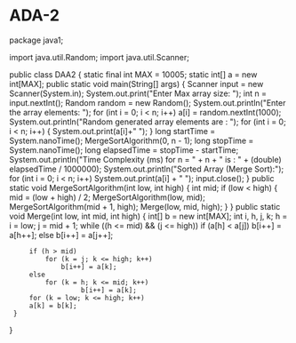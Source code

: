# ADA-2

package java1;

import java.util.Random; 
import java.util.Scanner; 

public class DAA2 
{
	static final int MAX = 10005; 
	static int[] a = new int[MAX]; 
	public static void main(String[] args) {
		Scanner input = new Scanner(System.in); 
		System.out.print("Enter Max array size: "); 
		int n = input.nextInt(); 
		Random random = new Random(); 
		System.out.println("Enter the array elements: "); 
		for (int i = 0; i < n; i++) 
		a[i] = random.nextInt(1000);
		System.out.println("Random generated array elements are : "); 
		for (int i = 0; i < n; i++) {
			System.out.print(a[i]+" ");
		}
		long startTime = System.nanoTime(); 
		MergeSortAlgorithm(0, n - 1); 
		long stopTime = System.nanoTime(); 
		long elapsedTime = stopTime - startTime; 
		System.out.println("Time Complexity (ms) for n = " + n + " is : " + (double) 
		elapsedTime / 1000000); 
		System.out.println("Sorted Array (Merge Sort):"); 
		for (int i = 0; i < n; i++) 
		System.out.print(a[i] + " "); 
		input.close(); 
		}
	public static void MergeSortAlgorithm(int low, int high) 
	{ 
		int mid; 
		if (low < high) 
		{
			mid = (low + high) / 2; 
			MergeSortAlgorithm(low, mid); 
			MergeSortAlgorithm(mid + 1, high); 
			Merge(low, mid, high); 
		}
	}
	 public static void Merge(int low, int mid, int high) 
	 { 
		 int[] b = new int[MAX]; 
		 int i, h, j, k; 
		 h = i = low; 
		 j = mid + 1; 
		 while ((h <= mid) && (j <= high)) 
		        if (a[h] < a[j]) 
		                 b[i++] = a[h++]; 
		       else 
		    	   b[i++] = a[j++];
		 
		 if (h > mid) 
			 for (k = j; k <= high; k++) 
				 b[i++] = a[k];
		 else 
		     for (k = h; k <= mid; k++) 
		              b[i++] = a[k]; 
		 for (k = low; k <= high; k++) 
		 a[k] = b[k]; 
	 }

}
